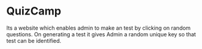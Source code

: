 # QuizCamp
Its a website which enables admin to make an test by clicking on random questions. On generating a test it gives Admin a random unique key so that test can be identified.
